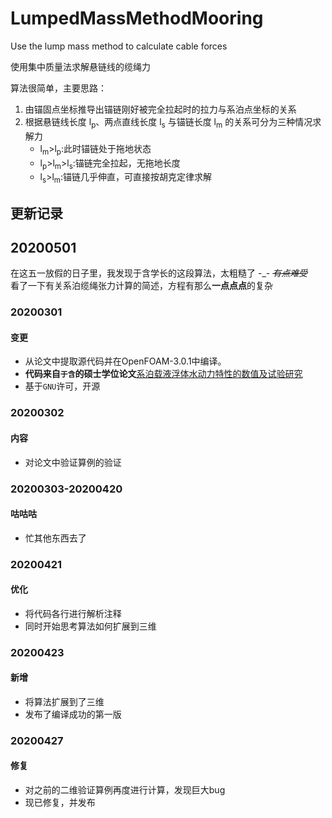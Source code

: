 # LumpedMassMethodMooring
Use the lump mass method to calculate cable forces

使用集中质量法求解悬链线的缆绳力

算法很简单，主要思路：
1. 由锚固点坐标推导出锚链刚好被完全拉起时的拉力与系泊点坐标的关系
2. 根据悬链线长度 l<sub>p</sub>、两点直线长度 l<sub>s</sub> 与锚链长度 l<sub>m</sub> 的关系可分为三种情况求解力
    - l<sub>m</sub>>l<sub>p</sub>:此时锚链处于拖地状态
    - l<sub>p</sub>>l<sub>m</sub>>l<sub>s</sub>:锚链完全拉起，无拖地长度
    - l<sub>s</sub>>l<sub>m</sub>:锚链几乎伸直，可直接按胡克定律求解

## 更新记录

## 20200501

在这五一放假的日子里，我发现于含学长的这段算法，太粗糙了 \-\_\-  ~~_有点难受_~~  
看了一下有关系泊缆绳张力计算的简述，方程有那么**一点点点**的复杂


### 20200301

#### 变更
* 从论文中提取源代码并在OpenFOAM-3.0.1中编译。
* **代码来自`于含`的硕士学位论文**[系泊载液浮体水动力特性的数值及试验研究](http://gb.oversea.cnki.net/KCMS/detail/detailall.aspx?filename=1018869021.nh&dbcode=CMFD&dbname=CMFD2019)
* 基于`GNU`许可，开源

### 20200302

#### 内容

* 对论文中验证算例的验证



### 20200303-20200420

#### 咕咕咕

* 忙其他东西去了

### 20200421

#### 优化

* 将代码各行进行解析注释 
* 同时开始思考算法如何扩展到三维

### 20200423

#### 新增

* 将算法扩展到了三维 
* 发布了编译成功的第一版

### 20200427

#### 修复

* 对之前的二维验证算例再度进行计算，发现巨大bug
* 现已修复，并发布

